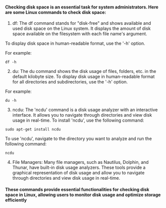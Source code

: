 #### Checking disk space is an essential task for system administrators. Here are some Linux commands to check disk space:

1. df: The df command stands for "disk-free" and shows available and used disk space on the Linux system. It displays the amount of disk space available on the filesystem with each file name's argument.


To display disk space in human-readable format, use the '-h' option. 

For example:
```
df -h
```
2. du: The du command shows the disk usage of files, folders, etc. in the default kilobyte size. To display disk usage in human-readable format for all directories and subdirectories, use the '-h' option. 

For example:
```
du -h
```
3. ncdu: The 'ncdu' command is a disk usage analyzer with an interactive interface. It allows you to navigate through directories and view disk usage in real-time. To install 'ncdu', use the following command:
```
sudo apt-get install ncdu
```
To use 'ncdu', navigate to the directory you want to analyze and run the following command:
```
ncdu
```
4. File Managers: Many file managers, such as Nautilus, Dolphin, and Thunar, have built-in disk usage analyzers. These tools provide a graphical representation of disk usage and allow you to navigate through directories and view disk usage in real-time.


#### These commands provide essential functionalities for checking disk space in Linux, allowing users to monitor disk usage and optimize storage efficiently